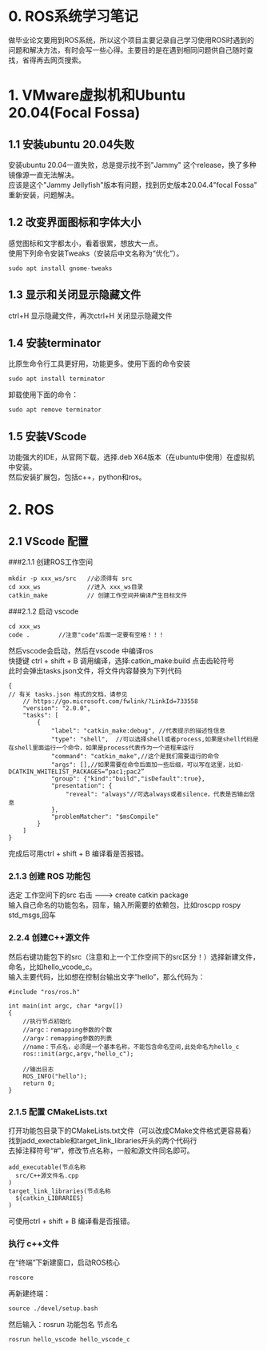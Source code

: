 # 0. ROS系统学习笔记  
做毕业论文要用到ROS系统，所以这个项目主要记录自己学习使用ROS时遇到的问题和解决方法，有时会写一些心得。主要目的是在遇到相同问题供自己随时查找，省得再去网页搜索。
# 1. VMware虚拟机和Ubuntu 20.04(Focal Fossa)  
## 1.1 安装ubuntu 20.04失败  
安装ubuntu 20.04一直失败，总是提示找不到"Jammy" 这个release，换了多种镜像源一直无法解决。  
应该是这个"Jammy Jellyfish"版本有问题，找到历史版本20.04.4"focal Fossa" 重新安装，问题解决。  
## 1.2 改变界面图标和字体大小  
感觉图标和文字都太小，看着很累，想放大一点。    
使用下列命令安装Tweaks（安装后中文名称为“优化”）。  
```
sudo apt install gnome-tweaks
```
## 1.3 显示和关闭显示隐藏文件  
ctrl+H 显示隐藏文件，再次ctrl+H 关闭显示隐藏文件  
## 1.4 安装terminator  
比原生命令行工具更好用，功能更多。使用下面的命令安装  
```
sudo apt install terminator
```  
卸载使用下面的命令：
```
sudo apt remove terminator
```
## 1.5 安装VScode  
功能强大的IDE，从官网下载，选择.deb X64版本（在ubuntu中使用）在虚拟机中安装。  
然后安装扩展包，包括c++，python和ros。  

# 2. ROS
## 2.1 VScode 配置  
###2.1.1 创建ROS工作空间  
```
mkdir -p xxx_ws/src   //必须得有 src
cd xxx_ws             //进入 xxx_ws目录
catkin_make           // 创建工作空间并编译产生目标文件
```
###2.1.2 启动 vscode  
```
cd xxx_ws
code .        //注意"code"后面一定要有空格！！！
```
然后vscode会启动，然后在vscode 中编译ros  
快捷键 ctrl + shift + B 调用编译，选择:catkin_make:build 点击齿轮符号  
此时会弹出tasks.json文件，将文件内容替换为下列代码  
```
{
// 有关 tasks.json 格式的文档，请参见
    // https://go.microsoft.com/fwlink/?LinkId=733558
    "version": "2.0.0",
    "tasks": [
        {
            "label": "catkin_make:debug", //代表提示的描述性信息
            "type": "shell",  //可以选择shell或者process,如果是shell代码是在shell里面运行一个命令，如果是process代表作为一个进程来运行
            "command": "catkin_make",//这个是我们需要运行的命令
            "args": [],//如果需要在命令后面加一些后缀，可以写在这里，比如-DCATKIN_WHITELIST_PACKAGES=“pac1;pac2”
            "group": {"kind":"build","isDefault":true},
            "presentation": {
                "reveal": "always"//可选always或者silence，代表是否输出信息
            },
            "problemMatcher": "$msCompile"
        }
    ]
}
```
完成后可用ctrl + shift + B 编译看是否报错。  
### 2.1.3 创建 ROS 功能包  
选定 工作空间下的src 右击 ---> create catkin package  
输入自己命名的功能包名，回车，输入所需要的依赖包，比如roscpp rospy std_msgs,回车  
### 2.2.4 创建C++源文件  
然后右键功能包下的src（注意和上一个工作空间下的src区分！）选择新建文件，命名，比如hello_vcode_c。  
输入主要代码，比如想在控制台输出文字“hello”，那么代码为：  
```
#include "ros/ros.h"

int main(int argc, char *argv[])
{
    //执行节点初始化
    //argc：remapping参数的个数
    //argv：remapping参数的列表
    //name：节点名，必须是一个基本名称，不能包含命名空间,此处命名为hello_c
    ros::init(argc,argv,"hello_c");

    //输出日志
    ROS_INFO("hello");
    return 0;
}
```
### 2.1.5 配置 CMakeLists.txt  
打开功能包目录下的CMakeLists.txt文件（可以改成CMake文件格式更容易看）  
找到add_exectable和target_link_libraries开头的两个代码行  
去掉注释符号“#”，修改节点名称，一般和源文件同名即可。  
```
add_executable(节点名称
  src/C++源文件名.cpp
)
target_link_libraries(节点名称
  ${catkin_LIBRARIES}
)
```
可使用ctrl + shift + B 编译看是否报错。  
### 执行 c++文件  
在“终端”下新建窗口，启动ROS核心  
```
roscore
```
再新建终端：
```
source ./devel/setup.bash
```
然后输入：rosrun 功能包名 节点名
```
rosrun hello_vscode hello_vscode_c
```
